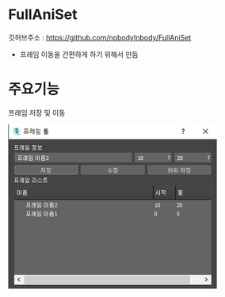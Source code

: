 # FullAniSet
깃허브주소 : https://github.com/nobodyInbody/FullAniSet
- 프레임 이동을 간편하게 하기 위해서 만듬

# 주요기능
프레임 저장 및 이동

![화면샘플](./ReadMe/화면샘플.png)